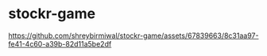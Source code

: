 # stockr-game


https://github.com/shreybirmiwal/stockr-game/assets/67839663/8c31aa97-fe41-4c60-a39b-82d11a5be2df

